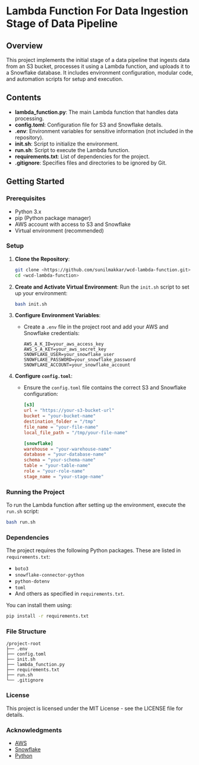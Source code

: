 # Lambda Function For Data Ingestion Stage of Data Pipeline

## Overview
This project implements the initial stage of a data pipeline that ingests data from an S3 bucket, processes it using a Lambda function, and uploads it to a Snowflake database. It includes environment configuration, modular code, and automation scripts for setup and execution.

## Contents
- **lambda_function.py**: The main Lambda function that handles data processing.
- **config.toml**: Configuration file for S3 and Snowflake details.
- **.env**: Environment variables for sensitive information (not included in the repository).
- **init.sh**: Script to initialize the environment.
- **run.sh**: Script to execute the Lambda function.
- **requirements.txt**: List of dependencies for the project.
- **.gitignore**: Specifies files and directories to be ignored by Git.

## Getting Started

### Prerequisites
- Python 3.x
- pip (Python package manager)
- AWS account with access to S3 and Snowflake
- Virtual environment (recommended)

### Setup

1. **Clone the Repository**:
   ```bash
   git clone <https://github.com/sunilmakkar/wcd-lambda-function.git>
   cd <wcd-lambda-function>
   ```

2. **Create and Activate Virtual Environment**:
   Run the `init.sh` script to set up your environment:
   ```bash
   bash init.sh
   ```

3. **Configure Environment Variables**:
   - Create a `.env` file in the project root and add your AWS and Snowflake credentials:
     ```plaintext
     AWS_A_K_ID=your_aws_access_key
     AWS_S_A_KEY=your_aws_secret_key
     SNOWFLAKE_USER=your_snowflake_user
     SNOWFLAKE_PASSWORD=your_snowflake_password
     SNOWFLAKE_ACCOUNT=your_snowflake_account
     ```

4. **Configure `config.toml`**:
   - Ensure the `config.toml` file contains the correct S3 and Snowflake configuration:
     ```toml
     [s3]
     url = "https://your-s3-bucket-url"
     bucket = "your-bucket-name"
     destination_folder = "/tmp"
     file_name = "your-file-name"
     local_file_path = "/tmp/your-file-name"

     [snowflake]
     warehouse = "your-warehouse-name"
     database = "your-database-name"
     schema = "your-schema-name"
     table = "your-table-name"
     role = "your-role-name"
     stage_name = "your-stage-name"
     ```

### Running the Project

To run the Lambda function after setting up the environment, execute the `run.sh` script:
```bash
bash run.sh
```

### Dependencies
The project requires the following Python packages. These are listed in `requirements.txt`:
- `boto3`
- `snowflake-connector-python`
- `python-dotenv`
- `toml`
- And others as specified in `requirements.txt`.

You can install them using:
```bash
pip install -r requirements.txt
```

### File Structure
```
/project-root
├── .env
├── config.toml
├── init.sh
├── lambda_function.py
├── requirements.txt
├── run.sh
└── .gitignore
```

### License
This project is licensed under the MIT License - see the LICENSE file for details.

### Acknowledgments
- [AWS](https://aws.amazon.com/)
- [Snowflake](https://www.snowflake.com/)
- [Python](https://www.python.org/)
